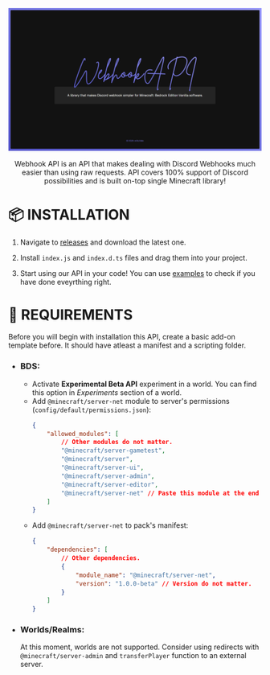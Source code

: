 ![Banner](./.github/assets/banner.png)

<p align="center">
    Webhook API is an API that makes dealing with Discord Webhooks much easier than using raw requests. API covers 100% support of Discord possibilities and is built on-top single Minecraft library!
</p>

# 📦 INSTALLATION

1. Navigate to [releases](https://github.com/m0lc14kk/WebhookAPI/releases) and download the latest one.

2. Install `index.js` and `index.d.ts` files and drag them into your project.

3. Start using our API in your code! You can use [examples](https://github.com/m0lc14kk/WebhookAPI/tree/main/examples) to check if you have done eveyrthing right.

# 📌 REQUIREMENTS

Before you will begin with installation this API, create a basic add-on template before. It should have atleast a manifest and a scripting folder.

- ### BDS:
    - Activate **Experimental Beta API** experiment in a world. You can find this option in _Experiments_ section of a world.
    - Add `@minecraft/server-net` module to server's permissions (`config/default/permissions.json`):
        ```json
        {
            "allowed_modules": [
                // Other modules do not matter.
                "@minecraft/server-gametest",
                "@minecraft/server",
                "@minecraft/server-ui",
                "@minecraft/server-admin",
                "@minecraft/server-editor",
                "@minecraft/server-net" // Paste this module at the end of a file.
            ]
        }
        ```
    - Add `@minecraft/server-net` to pack's manifest:
        ```json
        {
            "dependencies": [
                // Other dependencies.
                {
                    "module_name": "@minecraft/server-net",
                    "version": "1.0.0-beta" // Version do not matter.
                }
            ]
        }
        ```

- ### Worlds/Realms:
    At this moment, worlds are not supported. Consider using redirects with `@minecraft/server-admin` and `transferPlayer` function to an external server.

